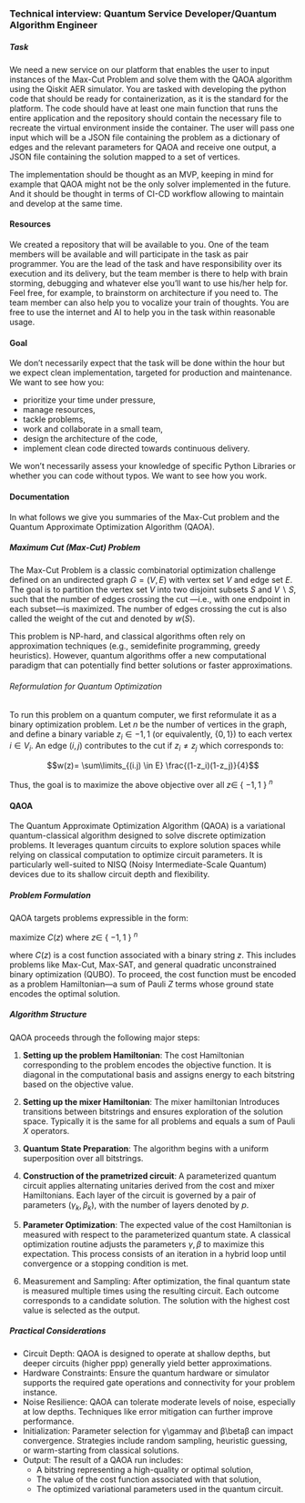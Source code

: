 
### Technical interview: Quantum Service Developer/Quantum Algorithm Engineer

##### Task
We need a new service on our platform that enables the user to input instances of the Max-Cut Problem and solve them with the QAOA algorithm using the Qiskit AER simulator. You are tasked with developing the python code that should be ready for containerization, as it is the standard for the platform. The code should have at least one main function that runs the entire application and the repository should contain the necessary file to recreate the virtual environment inside the container. 
The user will pass one input which will be a JSON file containing the problem as a dictionary of edges and the relevant parameters for QAOA and receive one output, a JSON file containing the solution mapped to a set of vertices. 

The implementation should be thought as an MVP, keeping in mind for example that QAOA might not be the only solver implemented in the future. And it should be thought in terms of CI-CD workflow allowing to maintain and develop at the same time.

#### Resources

We created a repository that will be available to you. One of the team members will be available and will participate in the task as pair programmer. You are the lead of the task and have responsibility over its execution and its delivery, but the team member is there to help with brain storming, debugging and whatever else you’ll want to use his/her help for. Feel free, for example, to brainstorm on architecture if you need to. The team member can also help you to vocalize your train of thoughts. You are free to use the internet and AI to help you in the task within reasonable usage.

#### Goal
We don’t necessarily expect that the task will be done within the hour but we expect clean implementation, targeted for production and maintenance. We want to see how you:

- prioritize your time under pressure,
- manage resources,
- tackle problems,
- work and collaborate in a small team,
- design the architecture of the code,
- implement clean code directed towards continuous delivery.

We won’t necessarily assess your knowledge of specific Python Libraries or whether you can code without typos. We want to see how you work.


#### Documentation

In what follows we give you summaries of the Max-Cut problem and  the Quantum Approximate Optimization Algorithm (QAOA).


##### Maximum Cut (Max-Cut) Problem

The Max-Cut Problem is a classic combinatorial optimization challenge defined on an undirected graph $G=(V,E)$ with vertex set $V$ and edge set $E$. The goal is to partition the vertex set $V$ into two disjoint subsets $S$ and $V ∖ S$, such that the number of edges crossing the cut —i.e., with one endpoint in each subset—is maximized. The number of edges crossing the cut is also called the weight of the cut and denoted by $w(S)$.

This problem is NP-hard, and classical algorithms often rely on approximation techniques (e.g., semidefinite programming, greedy heuristics). However, quantum algorithms offer a new computational paradigm that can potentially find better solutions or faster approximations.

###### Reformulation for Quantum Optimization
To run this problem on a quantum computer, we first reformulate it as a binary optimization problem. Let $n$ be the number of vertices in the graph, and define a binary variable $z_i ∈ {−1,1}$ (or equivalently, $\{0,1\}$) to each vertex $i ∈ V_i$. An edge $(i, j)$ contributes to the cut if $z_{i} \neq z_j$ which corresponds to:

$$w(z)= \sum\limits_{(i.j) \in E} \frac{(1-z_i)(1-z_j)}{4}$$


Thus, the goal is to maximize the above objective over all $z \in$ { $-1, 1$ } $^n$



#### QAOA
The Quantum Approximate Optimization Algorithm (QAOA) is a variational quantum-classical algorithm designed to solve discrete optimization problems. It leverages quantum circuits to explore solution spaces while relying on classical computation to optimize circuit parameters.
It is particularly well-suited to NISQ (Noisy Intermediate-Scale Quantum) devices due to its shallow circuit depth and flexibility.


##### Problem Formulation
QAOA targets problems expressible in the form:

maximize $C(z)$ where $z \in$ { $-1, 1$ } $^n$ 


where $C(z)$ is a cost function associated with a binary string $z$. This includes problems like Max-Cut, Max-SAT, and general quadratic unconstrained binary optimization (QUBO).
To proceed, the cost function must be encoded as a problem Hamiltonian—a sum of Pauli $Z$ terms whose ground state encodes the optimal solution.

##### Algorithm Structure
QAOA proceeds through the following major steps:

1. **Setting up the problem Hamiltonian**: The cost Hamiltonian corresponding to the problem encodes the objective function. It is diagonal in the computational basis and assigns energy to each bitstring based on the objective value.
2. **Setting up the mixer Hamiltonian**: The mixer hamiltonian Introduces transitions between bitstrings and ensures exploration of the solution space. Typically it is the same for all problems and equals a sum of Pauli $X$ operators.
3. **Quantum State Preparation**: The algorithm begins with a uniform superposition over all bitstrings.
4. **Construction of the prametrized circuit**: A parameterized quantum circuit applies alternating unitaries derived from the cost and mixer Hamiltonians. Each layer of the circuit is governed by a pair of parameters $(\gamma_k, \beta_k)$, with the number of layers denoted by $p$.

5. **Parameter Optimization**: The expected value of the cost Hamiltonian is measured with respect to the parameterized quantum state. A classical optimization routine adjusts the parameters $\gamma, \beta$ to maximize this expectation. This process consists of an iteration in a hybrid loop until convergence or a stopping condition is met.
6. Measurement and Sampling: After optimization, the final quantum state is measured multiple times using the resulting circuit. Each outcome corresponds to a candidate solution. The solution with the highest cost value is selected as the output.

##### Practical Considerations
- Circuit Depth: QAOA is designed to operate at shallow depths, but deeper circuits (higher ppp) generally yield better approximations.
- Hardware Constraints: Ensure the quantum hardware or simulator supports the required gate operations and connectivity for your problem instance.
- Noise Resilience: QAOA can tolerate moderate levels of noise, especially at low depths. Techniques like error mitigation can further improve performance.
- Initialization: Parameter selection for γ\gammaγ and β\betaβ can impact convergence. Strategies include random sampling, heuristic guessing, or warm-starting from classical solutions.
- Output: The result of a QAOA run includes:
	- A bitstring representing a high-quality or optimal solution,
	- The value of the cost function associated with that solution,
	- The optimized variational parameters used in the quantum circuit.
 
